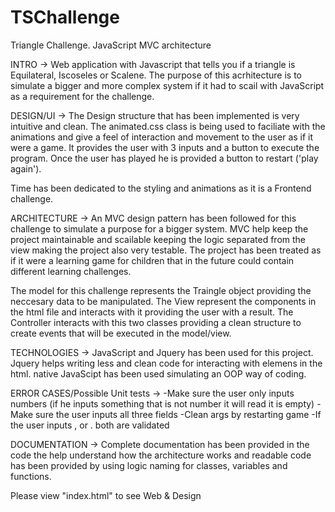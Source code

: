 # TSChallenge
Triangle Challenge. JavaScript MVC architecture

INTRO -> 
Web application with Javascript that tells you if a triangle is Equilateral, Iscoseles or Scalene. 
The purpose of this acrhitecture is to simulate a bigger and more complex system if it had to scail with JavaScript as a requirement for the challenge.

DESIGN/UI -> 
The Design structure that has been implemented is very intuitive and clean. 
The animated.css class is being used to faciliate with the animations and give a feel of interaction and movement to the user as if it were a game.
It provides the user with 3 inputs and a button to execute the program. 
Once the user has played he is provided a button to restart ('play again'). 

Time has been dedicated to the styling and animations as it is a Frontend challenge.

ARCHITECTURE -> 
An MVC design pattern has been followed for this challenge to simulate a purpose for a bigger system. 
MVC help keep the project maintainable and scailable keeping the logic separated from the view making the project also very testable. 
The project has been treated as if it were a learning game for children that in the future could contain different learning challenges.

The model for this challenge represents the Traingle object providing the neccesary data to be manipulated.
The View represent the components in the html file and interacts with it providing the user with a result.
The Controller interacts with this two classes providing a clean structure to create events that will be executed in the model/view. 

TECHNOLOGIES -> 
JavaScript and Jquery has been used for this project. 
Jquery helps writing less and clean code for interacting with elemens in the html.
native JavaScipt has been used simulating an OOP way of coding. 

ERROR CASES/Possible Unit tests -> 
-Make sure the user only inputs numbers (if he inputs something that is not number it will read it is empty)
-Make sure the user inputs all three fields
-Clean args by restarting game
-If the user inputs , or . both are validated

DOCUMENTATION -> 
Complete documentation has been provided in the code the help understand how the architecture works and readable code has been provided by using logic naming for classes, variables and functions.

Please view "index.html" to see Web & Design




